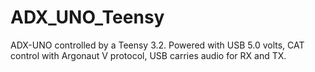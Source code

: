 # ADX_UNO_Teensy

ADX-UNO controlled by a Teensy 3.2.  Powered with USB 5.0 volts, CAT control with Argonaut V protocol, USB carries audio for RX and TX.
